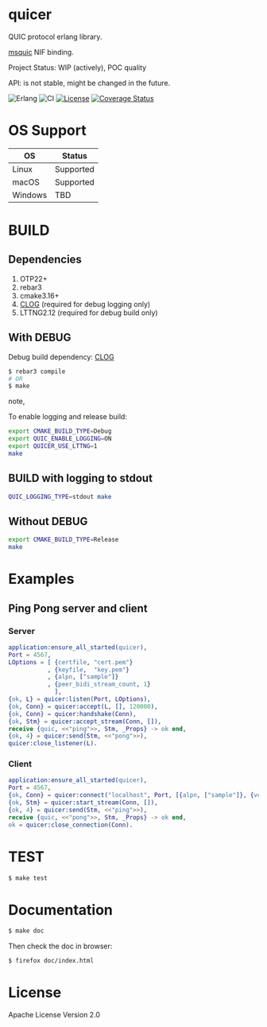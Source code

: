 # quicer

QUIC protocol erlang library.

[msquic](https://github.com/microsoft/msquic) NIF binding.

Project Status: WIP (actively), POC quality

API: is not stable, might be changed in the future.

![Erlang](https://img.shields.io/badge/Erlang-white.svg?style=plastic&logo=erlang&logoColor=a90533)
![CI](https://github.com/emqx/quic/workflows/ci/badge.svg)
[![License](https://img.shields.io/badge/License-Apache%202.0-blue.svg)](https://opensource.org/licenses/Apache-2.0)
[![Coverage Status](https://coveralls.io/repos/emqx/quic/badge.png?branch=main)](https://coveralls.io/r/emqx/quic?branch=main)

# OS Support
| OS      | Status    |
|---------|-----------|
| Linux   | Supported |
| macOS   | Supported |
| Windows | TBD       |

# BUILD

## Dependencies

1. OTP22+
1. rebar3
1. cmake3.16+
1. [CLOG](https://github.com/microsoft/CLOG) (required for debug logging only)
1. LTTNG2.12 (required for debug build only)

## With DEBUG

Debug build dependency: [CLOG](https://github.com/microsoft/CLOG) 

``` sh
$ rebar3 compile 
# OR
$ make
```

note, 

To enable logging and release build:

``` sh
export CMAKE_BUILD_TYPE=Debug
export QUIC_ENABLE_LOGGING=ON
export QUICER_USE_LTTNG=1
make
```

## BUILD with logging to stdout

``` sh
QUIC_LOGGING_TYPE=stdout make
```

## Without DEBUG

``` sh
export CMAKE_BUILD_TYPE=Release
make
```

# Examples

## Ping Pong server and client

### Server

``` erlang
application:ensure_all_started(quicer),
Port = 4567,
LOptions = [ {certfile, "cert.pem"}
           , {keyfile,  "key.pem"}
           , {alpn, ["sample"]}
           , {peer_bidi_stream_count, 1}
             ],
{ok, L} = quicer:listen(Port, LOptions),
{ok, Conn} = quicer:accept(L, [], 120000),
{ok, Conn} = quicer:handshake(Conn),
{ok, Stm} = quicer:accept_stream(Conn, []),
receive {quic, <<"ping">>, Stm, _Props} -> ok end,
{ok, 4} = quicer:send(Stm, <<"pong">>),
quicer:close_listener(L).
```

### Client

``` erlang
application:ensure_all_started(quicer),
Port = 4567,
{ok, Conn} = quicer:connect("localhost", Port, [{alpn, ["sample"]}, {verify, none}], 5000),
{ok, Stm} = quicer:start_stream(Conn, []),
{ok, 4} = quicer:send(Stm, <<"ping">>),
receive {quic, <<"pong">>, Stm, _Props} -> ok end,
ok = quicer:close_connection(Conn).
```


# TEST

``` sh
$ make test
```

# Documentation

``` sh
$ make doc
```

Then check the doc in browser: 

``` sh
$ firefox doc/index.html
```

# License
Apache License Version 2.0


